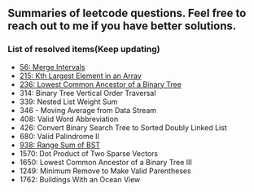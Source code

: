 ## Summaries of leetcode questions. Feel free to reach out to me if you have better solutions.

### List of resolved items(Keep updating)

- [56: Merge Intervals](https://github.com/yimingdeveloper/leetcode/blob/main/5x/56-Merge%20Intervals.md)
- [215: Kth Largest Element in an Array](https://github.com/yimingdeveloper/leetcode/blob/main/21x/215-Kth%20Largest%20Element%20in%20an%20Array.md)
- [236: Lowest Common Ancestor of a Binary Tree](https://github.com/yimingdeveloper/leetcode/blob/main/23x/236-Lowest%20Common%20Ancestor%20of%20a%20Binary%20Tree.md)
- 314: Binary Tree Vertical Order Traversal
- 339: Nested List Weight Sum
- 346 - Moving Average from Data Stream
- 408: Valid Word Abbreviation
- 426: Convert Binary Search Tree to Sorted Doubly Linked List
- 680: Valid Palindrome II
- [938: Range Sum of BST](https://github.com/yimingdeveloper/leetcode/blob/main/93x/938-Range%20Sum%20of%20BST)
- 1570: Dot Product of Two Sparse Vectors
- 1650: Lowest Common Ancestor of a Binary Tree III
- 1249: Minimum Remove to Make Valid Parentheses
- 1762: Buildings With an Ocean View
